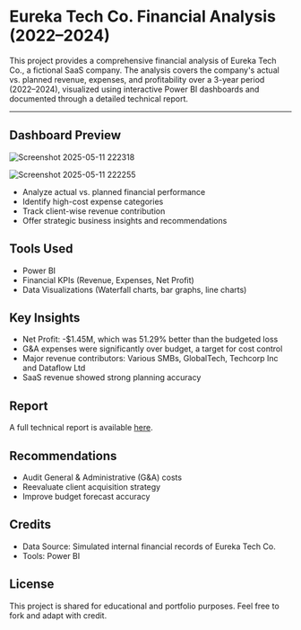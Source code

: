 #  Eureka Tech Co. Financial Analysis (2022–2024)

This project provides a comprehensive financial analysis of Eureka Tech Co., a fictional SaaS company. The analysis covers the company's actual vs. planned revenue, expenses, and profitability over a 3-year period (2022–2024), visualized using interactive Power BI dashboards and documented through a detailed technical report.

---

## Dashboard Preview
![Screenshot 2025-05-11 222318](https://github.com/user-attachments/assets/4bdee701-9813-4fea-bfcd-b24408063463)


![Screenshot 2025-05-11 222255](https://github.com/user-attachments/assets/abc35408-9c82-40e7-b7a1-abcb30858186)


- Analyze actual vs. planned financial performance
- Identify high-cost expense categories
- Track client-wise revenue contribution
- Offer strategic business insights and recommendations

## Tools Used

- Power BI
- Financial KPIs (Revenue, Expenses, Net Profit)
- Data Visualizations (Waterfall charts, bar graphs, line charts)

## Key Insights

- Net Profit: -$1.45M, which was 51.29% better than the budgeted loss
- G&A expenses were significantly over budget, a target for cost control
- Major revenue contributors: Various SMBs, GlobalTech, Techcorp Inc and Dataflow Ltd
- SaaS revenue showed strong planning accuracy
## Report

A full technical report is available [here](reports/technical_report.md).


## Recommendations

- Audit General & Administrative (G&A) costs
- Reevaluate client acquisition strategy
- Improve budget forecast accuracy

## Credits

- Data Source: Simulated internal financial records of Eureka Tech Co.
- Tools: Power BI

## License

This project is shared for educational and portfolio purposes. Feel free to fork and adapt with credit.
